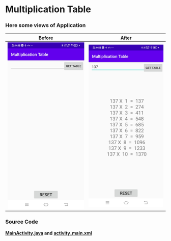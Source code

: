 # Multiplication Table

### Here some views of Application

Before           |   After
:-------------------------:|:-------------------------:|
![](https://github.com/Coder481/CDN/blob/main/MultiplicationTable/Mult_Bfr.jpg)  | ![](https://github.com/Coder481/CDN/blob/main/MultiplicationTable/Mult_Aft.jpg)

### Source Code
**[MainActivity.java](https://github.com/Coder481/MultiplicationTable/blob/master/app/src/main/java/com/example/multiplicationtable/MainActivity.java) and**
**[activity_main.xml](https://github.com/Coder481/MultiplicationTable/blob/master/app/src/main/res/layout/activity_main.xml)**
